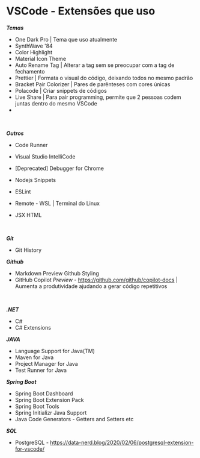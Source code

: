# VSCode - Extensões que uso <br>

***Temas*** <br>

- One Dark Pro | Tema que uso atualmente
- SynthWave '84
- Color Highlight
- Material Icon Theme
- Auto Rename Tag | Alterar a tag sem se preocupar com a tag de fechamento
- Prettier | Formata o visual do código, deixando todos no mesmo padrão
- Bracket Pair Colorizer | Pares de parênteses com cores únicas
- Polacode | Criar snippets de códigos 
- Live Share | Para pair programming, permite que 2 pessoas codem juntas dentro do mesmo VSCode
- 
<br>

***Outros*** <br>

- Code Runner
- Visual Studio IntelliCode
- [Deprecated] Debugger for Chrome

- Nodejs Snippets
- ESLint
- Remote - WSL | Terminal do Linux
- JSX HTML <tags/>
<br>

***Git***
- Git History

***Github***
- Markdown Preview Github Styling
- GitHub Copilot *Preview* - https://github.com/github/copilot-docs | Aumenta a produtividade ajudando a gerar código repetitivos
<br>

***.NET***
- C#
- C# Extensions

***JAVA***
- Language Support for Java(TM)
- Maven for Java
- Project Manager for Java
- Test Runner for Java


***Spring Boot***
- Spring Boot Dashboard
- Spring Boot Extension Pack
- Spring Boot Tools
- Spring Initializr Java Support
- Java Code Generators - Getters and Setters etc

***SQL***
- PostgreSQL - https://data-nerd.blog/2020/02/06/postgresql-extension-for-vscode/



